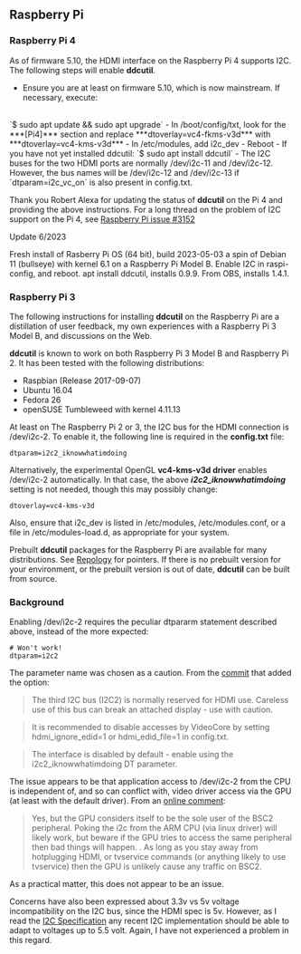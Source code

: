 ## Raspberry Pi

### Raspberry Pi 4

As of firmware 5.10, the HDMI interface on the Raspberry Pi 4 supports I2C.  The following steps will enable **ddcutil**. 

- Ensure you are at least on firmware 5.10, which is now mainstream.  If necessary, execute: 
<br>
`$ sudo apt update && sudo apt upgrade`
- In /boot/config/txt, look for the ***[Pi4]*** section and replace ***dtoverlay=vc4-fkms-v3d*** with ***dtoverlay=vc4-kms-v3d***
- In /etc/modules, add i2c_dev  
- Reboot  
- If you have not yet installed ddcutil: `$ sudo apt install ddcutil`
- The I2C buses for the two HDMI ports are normally /dev/i2c-11 and /dev/i2c-12. However, the bus names will be /dev/i2c-12 and /dev/i2c-13 if 
`dtparam=i2c_vc_on` is also present in config.txt.

Thank you Robert Alexa for updating the status of **ddcutil** on the Pi 4 and providing the above instructions. For a long thread on the problem of I2C support
on the Pi 4, see [Raspberry Pi issue #3152](https://github.com/raspberrypi/linux/issues/3152#)

Update 6/2023

Fresh install of Rasberry Pi OS (64 bit), build 2023-05-03 a spin of Debian 11 (bullseye) with kernel 6.1 on a Raspberry Pi Model B.   Enable I2C in raspi-config, and reboot.  apt install ddcutil, installs 0.9.9.  From OBS, installs 1.4.1.

### Raspberry Pi 3

The following instructions for installing **ddcutil** on the Raspberry Pi are a distillation of user feedback, my own experiences with a Raspberry Pi 3 Model B, 
and discussions on the Web. 


**ddcutil** is known to work on both Raspberry Pi 3 Model B and Raspberry Pi 2.  It has been tested with the following distributions:

- Raspbian (Release 2017-09-07)
- Ubuntu 16.04 
- Fedora 26
- openSUSE Tumbleweed with kernel 4.11.13 

At least on The Raspberry Pi 2 or 3, the I2C bus for the HDMI connection is /dev/i2c-2.  To enable it, the following line is required in the **config.txt** file: 
~~~
dtparam=i2c2_iknowwhatimdoing
~~~ 

Alternatively, the experimental OpenGL **vc4-kms-v3d driver** enables /dev/i2c-2 automatically.   In that case, the above ***i2c2_iknowwhatimdoing*** setting is not needed, though this may possibly change:
~~~
dtoverlay=vc4-kms-v3d
~~~


Also, ensure that i2c_dev is listed in /etc/modules, /etc/modules.conf, or a file in /etc/modules-load.d, as appropriate for your system.

Prebuilt **ddcutil** packages for the Raspberry Pi are available for many distributions.
See [Repology](https://repology.org/metapackage/ddcutil/versions) for pointers.
If there is no prebuilt version for your environment, or the prebuilt version is out of date, **ddcutil** can be built from source.



### Background

Enabling /dev/i2c-2 requires the peculiar dtpararm statement described above, instead of the more expected: 
~~~
# Won't work!
dtparam=i2c2
~~~

The parameter name was chosen as a caution.  From the [commit](https://github.com/raspberrypi/linux/commit/c6f0998f61b279d47e210b90d645643a6fe7932b) that added the option: 

> The third I2C bus (I2C2) is normally reserved for HDMI use. Careless use of this bus can break an attached display - use with caution.

> It is recommended to disable accesses by VideoCore by setting hdmi_ignore_edid=1 or hdmi_edid_file=1 in config.txt.

> The interface is disabled by default - enable using the i2c2_iknowwhatimdoing DT parameter.

The issue appears to be that application access to /dev/i2c-2 from the CPU is independent of, and so can conflict with, video driver access via the GPU (at least with the default driver).  From an [online comment](https://github.com/raspberrypi/linux/issues/1028): 

> Yes, but the GPU considers itself to be the sole user of the BSC2 peripheral. Poking the i2c from the ARM CPU (via linux driver) will likely work, but beware if the GPU tries to access the same peripheral then bad things will happen.
. As long as you stay away from hotplugging HDMI, or tvservice commands (or anything likely to use tvservice) then the GPU is unlikely cause any traffic on BSC2.

As a practical matter, this does not appear to be an issue.

Concerns have also been expressed about 3.3v vs 5v voltage incompatibility on the I2C bus, since the HDMI spec is 5v.  However, as I read the 
[I2C Specification](https://www.nxp.com/docs/en/user-guide/UM10204.pdf) any recent I2C implementation should be able to adapt to voltages up
to 5.5 volt. Again, I have not experienced a problem in this regard. 

